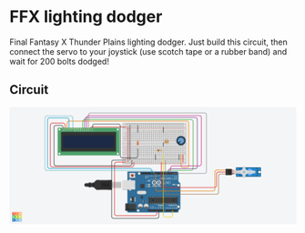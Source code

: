 # FFX lighting dodger

Final Fantasy X Thunder Plains lighting dodger.
Just build this circuit, then connect the servo to your joystick (use scotch tape or a rubber band) and wait for 200 bolts dodged!


## Circuit

![Circuit](/images/circuit.png "Circuit")
